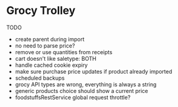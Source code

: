 # Grocy Trolley

TODO

- create parent during import
- no need to parse price?
- remove or use quantities from receipts
- cart doesn't like saletype: BOTH
- handle cached cookie expiry
- make sure purchase price updates if product already imported
- scheduled backups
- grocy API types are wrong, everything is always a string
- generic products choice should show a current price
- foodstuffsRestService global request throttle?
